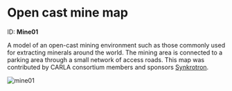 # Open cast mine map

ID: **Mine01**

A model of an open-cast mining environment such as those commonly used for extracting minerals around the world. The mining area is connected to a parking area through a small network of access roads. This map was contributed by CARLA consortium members and sponsors [Synkrotron](https://www.synkrotron.ai/).

![mine01](../img/catalogue/maps/mine01/mine_map.webp)
